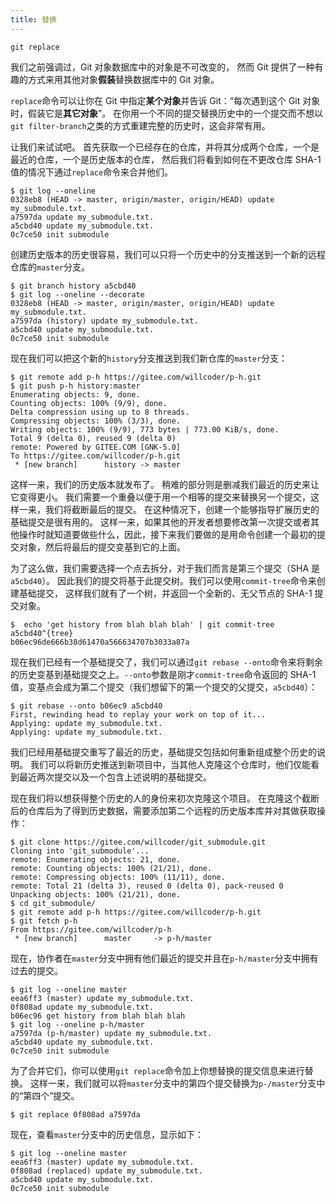 ```yaml
---
title: 替换
---
```


`git replace`

我们之前强调过，Git 对象数据库中的对象是不可改变的， 然而 Git 提供了一种有趣的方式来用其他对象**假装**替换数据库中的 Git 对象。

`replace`命令可以让你在 Git 中指定**某个对象**并告诉 Git：“每次遇到这个 Git 对象时，假装它是**其它对象**”。 在你用一个不同的提交替换历史中的一个提交而不想以`git filter-branch`之类的方式重建完整的历史时，这会非常有用。

让我们来试试吧。 首先获取一个已经存在的仓库，并将其分成两个仓库，一个是最近的仓库，一个是历史版本的仓库， 然后我们将看到如何在不更改仓库 SHA-1 值的情况下通过`replace`命令来合并他们。

```shell
$ git log --oneline
0328eb8 (HEAD -> master, origin/master, origin/HEAD) update my_submodule.txt.
a7597da update my_submodule.txt.
a5cbd40 update my_submodule.txt.
0c7ce50 init submodule
```
创建历史版本的历史很容易，我们可以只将一个历史中的分支推送到一个新的远程仓库的`master`分支。
```shell
$ git branch history a5cbd40 
$ git log --oneline --decorate
0328eb8 (HEAD -> master, origin/master, origin/HEAD) update my_submodule.txt.
a7597da (history) update my_submodule.txt.
a5cbd40 update my_submodule.txt.
0c7ce50 init submodule
```
现在我们可以把这个新的`history`分支推送到我们新仓库的`master`分支：

```shell
$ git remote add p-h https://gitee.com/willcoder/p-h.git
$ git push p-h history:master
Enumerating objects: 9, done.
Counting objects: 100% (9/9), done.
Delta compression using up to 8 threads.
Compressing objects: 100% (3/3), done.
Writing objects: 100% (9/9), 773 bytes | 773.00 KiB/s, done.
Total 9 (delta 0), reused 9 (delta 0)
remote: Powered by GITEE.COM [GNK-5.0]
To https://gitee.com/willcoder/p-h.git
 * [new branch]      history -> master
```
这样一来，我们的历史版本就发布了。 稍难的部分则是删减我们最近的历史来让它变得更小。 我们需要一个重叠以便于用一个相等的提交来替换另一个提交，这样一来，我们将截断最后的提交。
在这种情况下，创建一个能够指导扩展历史的基础提交是很有用的。 这样一来，如果其他的开发者想要修改第一次提交或者其他操作时就知道要做些什么，因此，接下来我们要做的是用命令创建一个最初的提交对象，然后将最后的提交变基到它的上面。

为了这么做，我们需要选择一个点去拆分，对于我们而言是第三个提交（SHA 是`a5cbd40`）。 因此我们的提交将基于此提交树。我们可以使用`commit-tree`命令来创建基础提交， 这样我们就有了一个树，并返回一个全新的、无父节点的 SHA-1 提交对象。

```shell
$  echo 'get history from blah blah blah' | git commit-tree a5cbd40^{tree}
b06ec96de666b38d61470a566634707b3033a87a
```
现在我们已经有一个基础提交了，我们可以通过`git rebase --onto`命令来将剩余的历史变基到基础提交之上。`--onto`参数是刚才`commit-tree`命令返回的 SHA-1 值，变基点会成为第二个提交（我们想留下的第一个提交的父提交，`a5cbd40`）：

```shell
$ git rebase --onto b06ec9 a5cbd40
First, rewinding head to replay your work on top of it...
Applying: update my_submodule.txt.
Applying: update my_submodule.txt.
```
我们已经用基础提交重写了最近的历史，基础提交包括如何重新组成整个历史的说明。 我们可以将新历史推送到新项目中，当其他人克隆这个仓库时，他们仅能看到最近两次提交以及一个包含上述说明的基础提交。

现在我们将以想获得整个历史的人的身份来初次克隆这个项目。 在克隆这个截断后的仓库后为了得到历史数据，需要添加第二个远程的历史版本库并对其做获取操作：

```shell
$ git clone https://gitee.com/willcoder/git_submodule.git
Cloning into 'git_submodule'...
remote: Enumerating objects: 21, done.
remote: Counting objects: 100% (21/21), done.
remote: Compressing objects: 100% (11/11), done.
remote: Total 21 (delta 3), reused 0 (delta 0), pack-reused 0
Unpacking objects: 100% (21/21), done.
$ cd git_submodule/
$ git remote add p-h https://gitee.com/willcoder/p-h.git
$ git fetch p-h
From https://gitee.com/willcoder/p-h
 * [new branch]      master     -> p-h/master
```
现在，协作者在`master`分支中拥有他们最近的提交并且在`p-h/master`分支中拥有过去的提交。
```shell
$ git log --oneline master
eea6ff3 (master) update my_submodule.txt.
0f808ad update my_submodule.txt.
b06ec96 get history from blah blah blah
$ git log --oneline p-h/master
a7597da (p-h/master) update my_submodule.txt.
a5cbd40 update my_submodule.txt.
0c7ce50 init submodule
```
为了合并它们，你可以使用`git replace`命令加上你想替换的提交信息来进行替换。 这样一来，我们就可以将`master`分支中的第四个提交替换为`p-/master`分支中的“第四个”提交。
```shell
$ git replace 0f808ad a7597da
```
现在，查看`master`分支中的历史信息，显示如下：
```shell
$ git log --oneline master
eea6ff3 (master) update my_submodule.txt.
0f808ad (replaced) update my_submodule.txt.
a5cbd40 update my_submodule.txt.
0c7ce50 init submodule
```